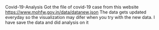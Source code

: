Covid-19-Analysis
Got the file of covid-19 case from this website https://www.mohfw.gov.in/data/datanew.json 
The data gets updated everyday so the visualization may difer when you try with the new data.
I have save the data and did analysis on it
